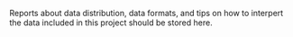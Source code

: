 Reports about data distribution, data formats, and tips on how to interpert the data included in this project should be stored here.